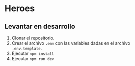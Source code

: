 # Heroes

## Levantar en desarrollo

1. Clonar el repositorio.
2. Crear el archivo `.env` con las variables dadas en el archivo `.env.template`.
3. Ejecutar `npm install`
4. Ejecutar `npm run dev`